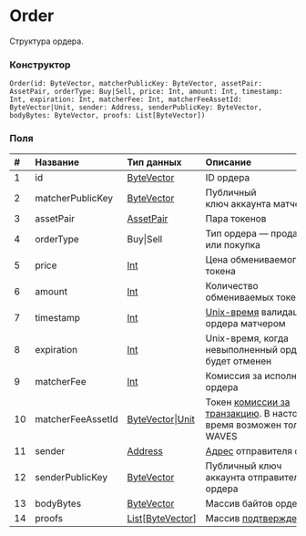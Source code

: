 # Order

Структура ордера.

### Конструктор

``` ride
Order(id: ByteVector, matcherPublicKey: ByteVector, assetPair: AssetPair, orderType: Buy|Sell, price: Int, amount: Int, timestamp: Int, expiration: Int, matcherFee: Int, matcherFeeAssetId: ByteVector|Unit, sender: Address, senderPublicKey: ByteVector, bodyBytes: ByteVector, proofs: List[ByteVector])
```

### Поля

| # | Название | Тип данных | Описание |
| :--- | :--- | :--- | :--- |
| 1 | id | [ByteVector](/ride/data-types/byte-vector.md) | ID ордера |
| 2 | matcherPublicKey | [ByteVector](/ride/data-types/byte-vector.md) | Публичный ключ аккаунта матчера |
| 3 | assetPair | [AssetPair](/ride/structures/common-structures/asset-pair.md) | Пара токенов |
| 4 | orderType | Buy&#124;Sell | Тип ордера — продажа или покупка |
| 5 | price | [Int](/ride/data-types/int.md) | Цена обмениваемого токена |
| 6 | amount | [Int](/ride/data-types/int.md) | Количество обмениваемых токенов |
| 7 | timestamp | [Int](/ride/data-types/int.md) | [Unix-время](https://ru.wikipedia.org/wiki/Unix-время) валидации ордера матчером |
| 8 | expiration | [Int](/ride/data-types/int.md) | Unix-время, когда невыполненный ордер будет отменен |
| 9 | matcherFee | [Int](/ride/data-types/int.md) | Комиссия за исполнение ордера |
| 10 | matcherFeeAssetId | [ByteVector](/ride/data-types/byte-vector.md)&#124;[Unit](/ride/data-types/unit.md) | Токен [комиссии за транзакцию](/blockchain/transaction/transaction-fee.md). В настоящее время возможен только WAVES |
| 11 | sender | [Address](/ride/structures/common-structures/address.md) | [Адрес](/blockchain/address.md) отправителя ордера |
| 12 | senderPublicKey | [ByteVector](/ride/data-types/byte-vector.md) | Публичный ключ аккаунта отправителя ордера |
| 13 | bodyBytes | [ByteVector](/ride/data-types/byte-vector.md) | Массив байтов ордера |
| 14 | proofs | [List](/ride/data-types/list.md)[[ByteVector](/ride/data-types/byte-vector.md)] | Массив [подтверждений](/blockchain/transaction/transaction-proof.md) |

